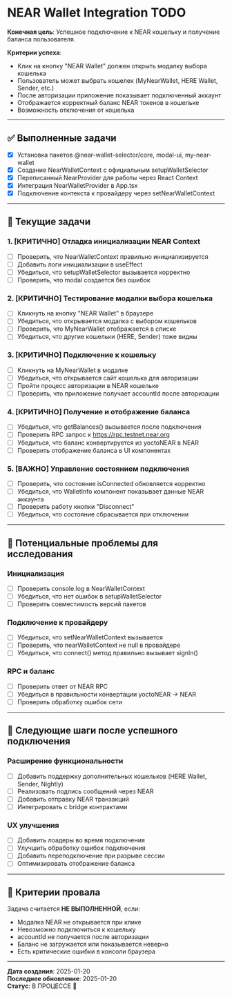 # NEAR Wallet Integration TODO

**Конечная цель**: Успешное подключение к NEAR кошельку и получение баланса пользователя.

**Критерии успеха**: 
- Клик на кнопку "NEAR Wallet" должен открыть модалку выбора кошелька
- Пользователь может выбрать кошелек (MyNearWallet, HERE Wallet, Sender, etc.)
- После авторизации приложение показывает подключенный аккаунт
- Отображается корректный баланс NEAR токенов в кошельке
- Возможность отключения от кошелька

---

## ✅ Выполненные задачи

- [x] Установка пакетов @near-wallet-selector/core, modal-ui, my-near-wallet
- [x] Создание NearWalletContext с официальным setupWalletSelector
- [x] Переписанный NearProvider для работы через React Context
- [x] Интеграция NearWalletProvider в App.tsx
- [x] Подключение контекста к провайдеру через setNearWalletContext

---

## 🔄 Текущие задачи

### 1. **[КРИТИЧНО]** Отладка инициализации NEAR Context
- [ ] Проверить, что NearWalletContext правильно инициализируется
- [ ] Добавить логи инициализации в useEffect
- [ ] Убедиться, что setupWalletSelector вызывается корректно
- [ ] Проверить, что modal создается без ошибок

### 2. **[КРИТИЧНО]** Тестирование модалки выбора кошелька
- [ ] Кликнуть на кнопку "NEAR Wallet" в браузере
- [ ] Убедиться, что открывается модалка с выбором кошельков
- [ ] Проверить, что MyNearWallet отображается в списке
- [ ] Убедиться, что другие кошельки (HERE, Sender) тоже видны

### 3. **[КРИТИЧНО]** Подключение к кошельку
- [ ] Кликнуть на MyNearWallet в модалке
- [ ] Убедиться, что открывается сайт кошелька для авторизации
- [ ] Пройти процесс авторизации в NEAR кошельке
- [ ] Проверить, что приложение получает accountId после авторизации

### 4. **[КРИТИЧНО]** Получение и отображение баланса
- [ ] Убедиться, что getBalances() вызывается после подключения
- [ ] Проверить RPC запрос к https://rpc.testnet.near.org
- [ ] Убедиться, что баланс конвертируется из yoctoNEAR в NEAR
- [ ] Проверить отображение баланса в UI компонентах

### 5. **[ВАЖНО]** Управление состоянием подключения
- [ ] Проверить, что состояние isConnected обновляется корректно
- [ ] Убедиться, что WalletInfo компонент показывает данные NEAR аккаунта
- [ ] Проверить работу кнопки "Disconnect"
- [ ] Убедиться, что состояние сбрасывается при отключении

---

## 🔧 Потенциальные проблемы для исследования

### Инициализация
- [ ] Проверить console.log в NearWalletContext
- [ ] Убедиться, что нет ошибок в setupWalletSelector
- [ ] Проверить совместимость версий пакетов

### Подключение к провайдеру
- [ ] Убедиться, что setNearWalletContext вызывается
- [ ] Проверить, что nearWalletContext не null в провайдере
- [ ] Убедиться, что connect() метод правильно вызывает signIn()

### RPC и баланс
- [ ] Проверить ответ от NEAR RPC
- [ ] Убедиться в правильности конвертации yoctoNEAR -> NEAR
- [ ] Проверить обработку ошибок сети

---

## 🎯 Следующие шаги после успешного подключения

### Расширение функциональности
- [ ] Добавить поддержку дополнительных кошельков (HERE Wallet, Sender, Nightly)
- [ ] Реализовать подпись сообщений через NEAR
- [ ] Добавить отправку NEAR транзакций
- [ ] Интегрировать с bridge контрактами

### UX улучшения
- [ ] Добавить лоадеры во время подключения
- [ ] Улучшить обработку ошибок подключения
- [ ] Добавить переподключение при разрыве сессии
- [ ] Оптимизировать отображение баланса

---

## 🚨 Критерии провала

Задача считается **НЕ ВЫПОЛНЕННОЙ**, если:
- Модалка NEAR не открывается при клике
- Невозможно подключиться к кошельку
- accountId не получается после авторизации
- Баланс не загружается или показывается неверно
- Есть критические ошибки в консоли браузера

---

**Дата создания**: 2025-01-20  
**Последнее обновление**: 2025-01-20  
**Статус**: В ПРОЦЕССЕ 🔄